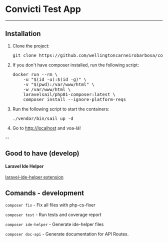# Convicti Test App

---

## Installation

<ol> 
    <li>Clone the project: <pre>git clone https://github.com/wellingtoncarneirobarbosa/convicti-app-test.git && cd convicti-app-test</pre></li>
    <li>If you don't have composer installed, run the following script: <pre>docker run --rm \
    -u "$(id -u):$(id -g)" \
    -v "$(pwd):/var/www/html" \
    -w /var/www/html \
    laravelsail/php81-composer:latest \
    composer install --ignore-platform-reqs</pre>
    </li>
    <li>Run the following script to start the containers: <pre>./vendor/bin/sail up -d</pre></li>
    <li>Go to <a href="http://localhost" target="blank">http://localhost</a> and voa-lá!</li>
</ol>

--

## Good to have (develop)

#### Laravel Ide Helper

[laravel-ide-helper extension](https://marketplace.visualstudio.com/items?itemName=georgykurian.laravel-ide-helper)

## Comands - development

`composer fix` - Fix all files with php-cs-fixer

`composer test` - Run tests and coverage report

`composer ide-helper` - Generate ide-helper files

`composer doc-api` - Generate documentation for API Routes.
